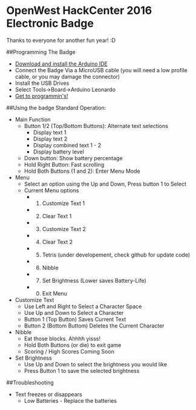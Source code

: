 # OpenWest HackCenter 2016 Electronic Badge
Thanks to everyone for another fun year! :D

##Programming The Badge 
- [Download and install the Arduino IDE](https://www.arduino.cc/en/Main/Software)
- Connect the Badge Via a MicroUSB cable (you will need a low profile cable, or you may damage the connector)
- Install the USB Drives
- Select Tools->Board->Arduino Leonardo
- [Get to programmin's!](https://www.arduino.cc/en/Tutorial/HomePage)

##Using the badge
Standard Operation:
- Main Function
    - Button 1/2 (Top/Bottom Buttons): Alternate text selections 
      - Display text 1
      - Display text 2
      - Display combined text 1 - 2 
      - Display battery level
    - Down button: Show battery percentage
    - Hold Right Button: Fast scrolling
    - Hold Both Buttons (1 and 2): Enter Menu Mode
- Menu
    - Select an option using the Up and Down, Press button 1 to Select
	- Current Menu options
		- 1) Customize Text 1
		- 2) Clear Text 1
		- 3) Customize Text 2
		- 4) Clear Text 2
		- 5) Tetris (under developement, check github for update code)
		- 6) Nibble
		- 7) Set Brightness (Lower saves Battery-Life)
		- 0) Exit Menu
- Customize Text
	- Use Left and Right to Select a Character Space
	- Use Up and Down to Select a Character
	- Button 1 (Top Button) Saves Current Text
	- Button 2 (Bottom Buttom) Deletes the Current Character
- Nibble
	- Eat those blocks. Ahhhh yisss!
	- Hold Both Buttons (or die) to exit game
	- Scoring / High Scores Coming Soon
- Set Brightness
	- Use Up and Down to select the brightness you would like
	- Press Button 1 to save the selected brightness

##Troubleshooting
- Text freezes or disappears
	- Low Batteries - Replace the batteries
